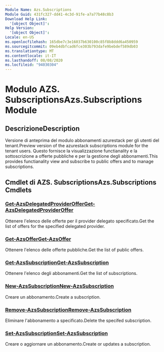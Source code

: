 ```yaml
---
Module Name: Azs.Subscriptions
Module Guid: 431fc327-dd41-4c3d-91fe-a7a77b48c8b3
Download Help Link:
  '[object Object]': 
Help Version:
  '[object Object]': 
Locale: en-US
ms.openlocfilehash: 165dbe7c3e16037b630100c85f8b8ddd6a450959
ms.sourcegitcommit: 09eb4dbfcad6fce303b793dafe9bebdef589db03
ms.translationtype: MT
ms.contentlocale: it-IT
ms.lasthandoff: 08/08/2020
ms.locfileid: "94030304"
---
```

# <span data-ttu-id="17db5-101">Modulo AZS. Subscriptions</span><span class="sxs-lookup"><span data-stu-id="17db5-101">Azs.Subscriptions Module</span></span>
## <span data-ttu-id="17db5-102">Descrizione</span><span class="sxs-lookup"><span data-stu-id="17db5-102">Description</span></span>
<span data-ttu-id="17db5-103">Versione di anteprima del modulo abbonamenti azurestack per gli utenti del tenant.</span><span class="sxs-lookup"><span data-stu-id="17db5-103">Preview version of the azurestack subscriptions module for the tenant users.</span></span> <span data-ttu-id="17db5-104">Questo fornisce la visualizzazione functianality e la sottoscrizione a offerte pubbliche e per la gestione degli abbonamenti.</span><span class="sxs-lookup"><span data-stu-id="17db5-104">This provides functianality view and subscribe to public offers and to manage subscriptions.</span></span>

## <span data-ttu-id="17db5-105">Cmdlet di AZS. Subscriptions</span><span class="sxs-lookup"><span data-stu-id="17db5-105">Azs.Subscriptions Cmdlets</span></span>
### [<span data-ttu-id="17db5-106">Get-AzsDelegatedProviderOffer</span><span class="sxs-lookup"><span data-stu-id="17db5-106">Get-AzsDelegatedProviderOffer</span></span>](Get-AzsDelegatedProviderOffer.md)
<span data-ttu-id="17db5-107">Ottenere l'elenco delle offerte per il provider delegato specificato.</span><span class="sxs-lookup"><span data-stu-id="17db5-107">Get the list of offers for the specified delegated provider.</span></span>

### [<span data-ttu-id="17db5-108">Get-AzsOffer</span><span class="sxs-lookup"><span data-stu-id="17db5-108">Get-AzsOffer</span></span>](Get-AzsOffer.md)
<span data-ttu-id="17db5-109">Ottenere l'elenco delle offerte pubbliche.</span><span class="sxs-lookup"><span data-stu-id="17db5-109">Get the list of public offers.</span></span>

### [<span data-ttu-id="17db5-110">Get-AzsSubscription</span><span class="sxs-lookup"><span data-stu-id="17db5-110">Get-AzsSubscription</span></span>](Get-AzsSubscription.md)
<span data-ttu-id="17db5-111">Ottenere l'elenco degli abbonamenti.</span><span class="sxs-lookup"><span data-stu-id="17db5-111">Get the list of subscriptions.</span></span>

### [<span data-ttu-id="17db5-112">New-AzsSubscription</span><span class="sxs-lookup"><span data-stu-id="17db5-112">New-AzsSubscription</span></span>](New-AzsSubscription.md)
<span data-ttu-id="17db5-113">Creare un abbonamento.</span><span class="sxs-lookup"><span data-stu-id="17db5-113">Create a subscription.</span></span>

### [<span data-ttu-id="17db5-114">Remove-AzsSubscription</span><span class="sxs-lookup"><span data-stu-id="17db5-114">Remove-AzsSubscription</span></span>](Remove-AzsSubscription.md)
<span data-ttu-id="17db5-115">Eliminare l'abbonamento a specificato.</span><span class="sxs-lookup"><span data-stu-id="17db5-115">Delete the specifed subscription.</span></span>

### [<span data-ttu-id="17db5-116">Set-AzsSubscription</span><span class="sxs-lookup"><span data-stu-id="17db5-116">Set-AzsSubscription</span></span>](Set-AzsSubscription.md)
<span data-ttu-id="17db5-117">Creare o aggiornare un abbonamento.</span><span class="sxs-lookup"><span data-stu-id="17db5-117">Create or updates a subscription.</span></span>

